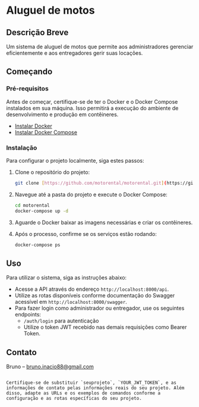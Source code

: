 # Aluguel de motos

## Descrição Breve
Um sistema de aluguel de motos que permite aos administradores gerenciar eficientemente e aos entregadores gerir suas locações.

## Começando

### Pré-requisitos
Antes de começar, certifique-se de ter o Docker e o Docker Compose instalados em sua máquina. Isso permitirá a execução do ambiente de desenvolvimento e produção em contêineres.

- [Instalar Docker](https://docs.docker.com/get-docker/)
- [Instalar Docker Compose](https://docs.docker.com/compose/install/)

### Instalação
Para configurar o projeto localmente, siga estes passos:

1. Clone o repositório do projeto:
   ```sh
   git clone [https://github.com/motorental/motorental.git](https://github.com/BrunoICardoso/MotoRental)
   ```

2. Navegue até a pasta do projeto e execute o Docker Compose:
   ```sh
   cd motorental
   docker-compose up -d
   ```

3. Aguarde o Docker baixar as imagens necessárias e criar os contêineres.

4. Após o processo, confirme se os serviços estão rodando:
   ```sh
   docker-compose ps
   ```

## Uso

Para utilizar o sistema, siga as instruções abaixo:

- Acesse a API através do endereço `http://localhost:8000/api`.
- Utilize as rotas disponíveis conforme documentação do Swagger acessível em `http://localhost:8000/swagger`.
- Para fazer login como administrador ou entregador, use os seguintes endpoints:
  - `/auth/login` para autenticação
  - Utilize o token JWT recebido nas demais requisições como Bearer Token.

## Contato
Bruno – bruno.inacio88@gmail.com

```

Certifique-se de substituir `seuprojeto`, `YOUR_JWT_TOKEN`, e as informações de contato pelas informações reais do seu projeto. Além disso, adapte as URLs e os exemplos de comandos conforme a configuração e as rotas específicas do seu projeto.
